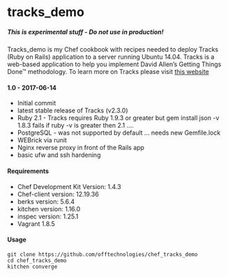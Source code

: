 # tracks_demo
##### This is experimental stuff - Do not use in production!
Tracks_demo is my Chef cookbook with recipes needed to deploy Tracks (Ruby on Rails) application to a server running Ubuntu 14.04. Tracks is a web-based application to help you implement David Allen’s Getting Things Done™ methodology. To learn more on Tracks please visit [this website][tracks]
#### 1.0 - 2017-06-14
* Initial commit
*  latest stable release of Tracks (v2.3.0)
*  Ruby 2.1  - Tracks requires Ruby 1.9.3 or greater but gem install json -v 1.8.3 fails if ruby -v is greater then 2.1 ....
*  PostgreSQL - was not supported by default … needs new Gemfile.lock
*  WEBrick via runit
*  Nginx reverse proxy in front of the Rails app
*  basic ufw and ssh hardening
#### Requirements
* Chef Development Kit Version: 1.4.3
* Chef-client version: 12.19.36
* berks version: 5.6.4
* kitchen version: 1.16.0
* inspec version: 1.25.1
* Vagrant 1.8.5
#### Usage
    git clone https://github.com/offtechnologies/chef_tracks_demo
    cd chef_tracks_demo
    kitchen converge

[tracks]:<http://www.getontracks.org/>
